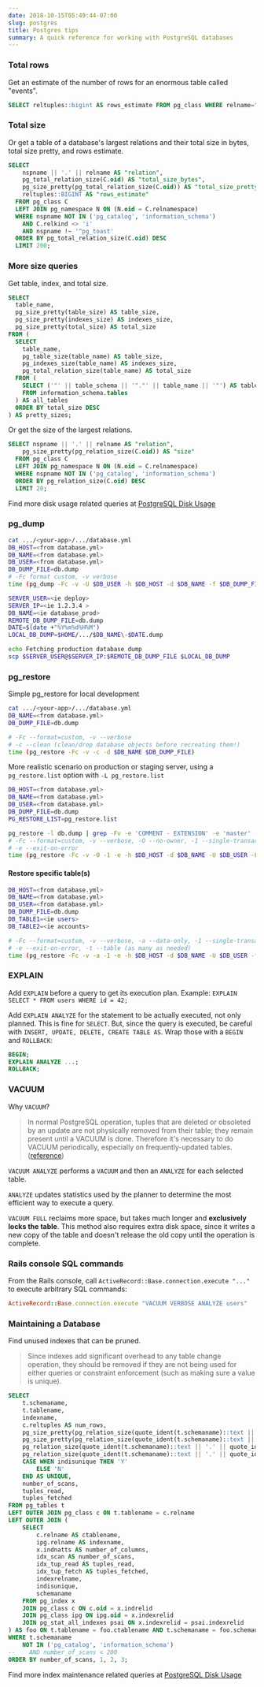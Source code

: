 ```yaml
---
date: 2018-10-15T05:49:44-07:00
slug: postgres
title: Postgres tips
summary: A quick reference for working with PostgreSQL databases
---
```


### Total rows

Get an estimate of the number of rows for an enormous table called "events".

```sql
SELECT reltuples::bigint AS rows_estimate FROM pg_class WHERE relname="events";
```

### Total size

Or get a table of a database's largest relations and their total size in bytes,
total size pretty, and rows estimate.

```sql
SELECT
    nspname || '.' || relname AS "relation",
    pg_total_relation_size(C.oid) AS "total_size_bytes",
    pg_size_pretty(pg_total_relation_size(C.oid)) AS "total_size_pretty",
    reltuples::BIGINT AS "rows_estimate"
  FROM pg_class C
  LEFT JOIN pg_namespace N ON (N.oid = C.relnamespace)
  WHERE nspname NOT IN ('pg_catalog', 'information_schema')
    AND C.relkind <> 'i'
    AND nspname !~ '^pg_toast'
  ORDER BY pg_total_relation_size(C.oid) DESC
  LIMIT 200;
```

### More size queries

Get table, index, and total size.

```sql
SELECT
  table_name,
  pg_size_pretty(table_size) AS table_size,
  pg_size_pretty(indexes_size) AS indexes_size,
  pg_size_pretty(total_size) AS total_size
FROM (
  SELECT
    table_name,
    pg_table_size(table_name) AS table_size,
    pg_indexes_size(table_name) AS indexes_size,
    pg_total_relation_size(table_name) AS total_size
  FROM (
    SELECT ('"' || table_schema || '"."' || table_name || '"') AS table_name, table_catalog
    FROM information_schema.tables
  ) AS all_tables
  ORDER BY total_size DESC
) AS pretty_sizes;
```

Or get the size of the largest relations.

```sql
SELECT nspname || '.' || relname AS "relation",
    pg_size_pretty(pg_relation_size(C.oid)) AS "size"
  FROM pg_class C
  LEFT JOIN pg_namespace N ON (N.oid = C.relnamespace)
  WHERE nspname NOT IN ('pg_catalog', 'information_schema')
  ORDER BY pg_relation_size(C.oid) DESC
  LIMIT 20;
```

Find more disk usage related queries at
[PostgreSQL Disk Usage](https://wiki.postgresql.org/wiki/Disk_Usage)

### pg_dump

```bash
cat .../<your-app>/.../database.yml
DB_HOST=<from database.yml>
DB_NAME=<from database.yml>
DB_USER=<from database.yml>
DB_DUMP_FILE=db.dump
# -Fc format custom, -v verbose
time (pg_dump -Fc -v -U $DB_USER -h $DB_HOST -d $DB_NAME -f $DB_DUMP_FILE)
```

```bash
SERVER_USER=<ie deploy>
SERVER_IP=<ie 1.2.3.4 >
DB_NAME=<ie database_prod>
REMOTE_DB_DUMP_FILE=db.dump
DATE=$(date +"%Y%m%d%H%M")
LOCAL_DB_DUMP=$HOME/.../$DB_NAME\-$DATE.dump

echo Fetching production database dump
scp $SERVER_USER@$SERVER_IP:$REMOTE_DB_DUMP_FILE $LOCAL_DB_DUMP
```

### pg_restore

Simple pg_restore for local development

```bash
cat .../<your-app>/.../database.yml
DB_NAME=<from database.yml>
DB_DUMP_FILE=db.dump

# -Fc --format=custom, -v --verbose
# -c --clean (clean/drop database objects before recreating them!)
time (pg_restore -Fc -v -c -d $DB_NAME $DB_DUMP_FILE)
```

More realistic scenario on production or staging server, using a `pg_restore.list`
option with `-L pg_restore.list`

```bash
DB_HOST=<from database.yml>
DB_NAME=<from database.yml>
DB_USER=<from database.yml>
DB_DUMP_FILE=db.dump
PG_RESTORE_LIST=pg_restore.list

pg_restore -l db.dump | grep -Fv -e 'COMMENT - EXTENSION' -e 'master' -e 'rdsadmin' > $PG_RESTORE_LIST
# -Fc --format=custom, -v --verbose, -O --no-owner, -1 --single-transaction
# -e --exit-on-error
time (pg_restore -Fc -v -O -1 -e -h $DB_HOST -d $DB_NAME -U $DB_USER -L $PG_RESTORE_LIST $DB_DUMP_FILE)
```

#### Restore specific table(s)

```bash
DB_HOST=<from database.yml>
DB_NAME=<from database.yml>
DB_USER=<from database.yml>
DB_DUMP_FILE=db.dump
DB_TABLE1=<ie users>
DB_TABLE2=<ie accounts>

# -Fc --format=custom, -v --verbose, -a --data-only, -1 --single-transaction
# -e --exit-on-error, -t --table (as many as needed)
time (pg_restore -Fc -v -a -1 -e -h $DB_HOST -d $DB_NAME -U $DB_USER -t $DB_TABLE1 -t $DB_TABLE2 $DB_DUMP_FILE)
```

### EXPLAIN

Add `EXPLAIN` before a query to get its execution plan.
Example: `EXPLAIN SELECT * FROM users WHERE id = 42;`

Add `EXPLAIN ANALYZE` for the statement to be actually executed, not only
planned. This is fine for `SELECT`. But, since the query is executed, be careful
with `INSERT, UPDATE, DELETE, CREATE TABLE AS`. Wrap those with a `BEGIN`
and `ROLLBACK`:

```sql
BEGIN;
EXPLAIN ANALYZE ...;
ROLLBACK;
```

### VACUUM

Why `VACUUM`?

> In normal PostgreSQL operation, tuples that are deleted or obsoleted by an
> update are not physically removed from their table; they remain present until
> a VACUUM is done. Therefore it's necessary to do VACUUM periodically,
> especially on frequently-updated tables.
> ([reference](https://www.postgresql.org/docs/11/sql-vacuum.html))

`VACUUM ANALYZE` performs a `VACUUM` and then an `ANALYZE` for each selected
table.

`ANALYZE` updates statistics used by the planner to determine the most efficient
way to execute a query.

`VACUUM FULL` reclaims more space, but takes much longer and **exclusively locks
the table**. This method also requires extra disk space, since it writes a new
copy of the table and doesn't release the old copy until the operation is
complete.

### Rails console SQL commands

From the Rails console, call `ActiveRecord::Base.connection.execute "..."`
to execute arbitrary SQL commands:

```ruby
ActiveRecord::Base.connection.execute "VACUUM VERBOSE ANALYZE users"
```

### Maintaining a Database

Find unused indexes that can be pruned.

> Since indexes add significant overhead to any table change operation,
> they should be removed if they are not being used for either queries or
> constraint enforcement (such as making sure a value is unique).

```sql
SELECT
    t.schemaname,
    t.tablename,
    indexname,
    c.reltuples AS num_rows,
    pg_size_pretty(pg_relation_size(quote_ident(t.schemaname)::text || '.' || quote_ident(t.tablename)::text)) AS table_size,
    pg_size_pretty(pg_relation_size(quote_ident(t.schemaname)::text || '.' || quote_ident(indexrelname)::text)) AS index_size,
    pg_relation_size(quote_ident(t.schemaname)::text || '.' || quote_ident(t.tablename)::text) AS table_size_raw,
    pg_relation_size(quote_ident(t.schemaname)::text || '.' || quote_ident(indexrelname)::text) AS index_size_raw,
    CASE WHEN indisunique THEN 'Y'
        ELSE 'N'
    END AS UNIQUE,
    number_of_scans,
    tuples_read,
    tuples_fetched
FROM pg_tables t
LEFT OUTER JOIN pg_class c ON t.tablename = c.relname
LEFT OUTER JOIN (
    SELECT
        c.relname AS ctablename,
        ipg.relname AS indexname,
        x.indnatts AS number_of_columns,
        idx_scan AS number_of_scans,
        idx_tup_read AS tuples_read,
        idx_tup_fetch AS tuples_fetched,
        indexrelname,
        indisunique,
        schemaname
    FROM pg_index x
    JOIN pg_class c ON c.oid = x.indrelid
    JOIN pg_class ipg ON ipg.oid = x.indexrelid
    JOIN pg_stat_all_indexes psai ON x.indexrelid = psai.indexrelid
) AS foo ON t.tablename = foo.ctablename AND t.schemaname = foo.schemaname
WHERE t.schemaname
    NOT IN ('pg_catalog', 'information_schema')
--    AND number_of_scans < 200
ORDER BY number_of_scans, 1, 2, 3;
```

Find more index maintenance related queries at
[PostgreSQL Disk Usage](https://wiki.postgresql.org/wiki/Index_Maintenance)
